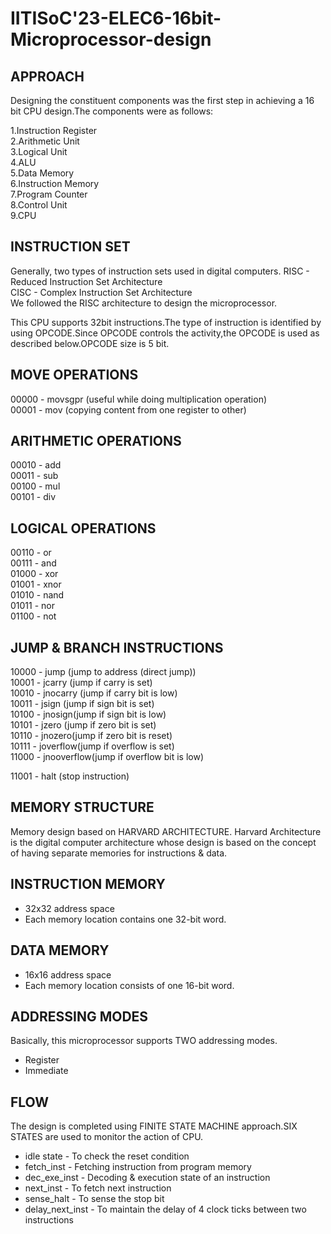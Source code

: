 # IITISoC'23-ELEC6-16bit-Microprocessor-design    


## APPROACH 

Designing the constituent components was the first step in achieving a 16 bit CPU design.The components were as follows:

1.Instruction Register  
2.Arithmetic Unit   
3.Logical Unit   
4.ALU  
5.Data Memory  
6.Instruction Memory  
7.Program Counter   
8.Control Unit  
9.CPU     


## INSTRUCTION SET    

Generally, two types of instruction sets used in digital computers.
RISC - Reduced Instruction Set Architecture  
CISC - Complex Instruction Set Architecture  
We followed the RISC architecture to design the microprocessor.

This CPU supports 32bit instructions.The type of instruction is identified by using OPCODE.Since OPCODE controls the activity,the OPCODE is used as described below.OPCODE size is 5 bit.    


## MOVE OPERATIONS   

00000 - movsgpr (useful while doing multiplication operation)  
00001 - mov (copying content from one register to other)   




## ARITHMETIC OPERATIONS    

00010 - add   
00011 - sub  
00100 - mul   
00101 - div   


## LOGICAL OPERATIONS   

00110 - or  
00111 - and   
01000 - xor   
01001 - xnor    
01010 - nand    
01011 - nor    
01100 - not   


## JUMP & BRANCH INSTRUCTIONS     

10000 - jump (jump to address (direct jump))  
10001 - jcarry (jump if carry is set)   
10010 - jnocarry (jump if carry bit is low)   
10011 - jsign (jump if sign bit is set)    
10100 - jnosign(jump if sign bit is low)    
10101 - jzero (jump if zero bit is set)    
10110 - jnozero(jump if zero bit is reset)    
10111 - joverflow(jump if overflow is set)    
11000 - jnooverflow(jump if overflow bit is low)    

11001 - halt (stop instruction)  


## MEMORY STRUCTURE    

Memory design based on HARVARD ARCHITECTURE. Harvard Architecture is the digital computer architecture whose design is based on the concept of having separate memories for instructions & data.


## INSTRUCTION MEMORY  

 * 32x32 address space  
 * Each memory location contains one 32-bit word.

## DATA MEMORY    

* 16x16 address space   
* Each memory location consists of one 16-bit word.    



## ADDRESSING MODES     

Basically, this microprocessor supports TWO addressing modes.

* Register  
* Immediate

## FLOW   

The design is completed using FINITE STATE MACHINE approach.SIX STATES are used to monitor the action of CPU.

* idle state - To check the reset condition  
* fetch_inst - Fetching instruction from program memory  
* dec_exe_inst - Decoding & execution state of an instruction  
* next_inst - To fetch next instruction   
* sense_halt - To sense the stop bit   
* delay_next_inst - To maintain the delay of 4 clock ticks between two instructions
